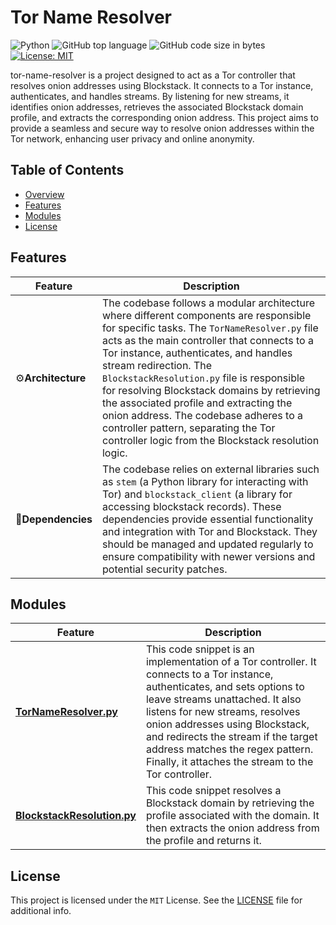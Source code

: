 # Tor Name Resolver

![Python](https://img.shields.io/badge/Python-3776AB.svg?style&logo=Python&logoColor=white) ![GitHub top language](https://img.shields.io/github/languages/top/dean-dalianis/Tor-name-resolver?style&color=5D6D7E) ![GitHub code size in bytes](https://img.shields.io/github/languages/code-size/dean-dalianis/Tor-name-resolver?style&color=5D6D7E) [![License: MIT](https://img.shields.io/badge/License-MIT-yellow.svg)](LICENSE)


tor-name-resolver is a project designed to act as a Tor controller that resolves onion addresses using Blockstack. It
connects to a Tor instance, authenticates, and handles streams. By listening for new streams, it identifies onion
addresses, retrieves the associated Blockstack domain profile, and extracts the corresponding onion address. This
project aims to provide a seamless and secure way to resolve onion addresses within the Tor network, enhancing user
privacy and online anonymity.

## Table of Contents

- [Overview](#overview)
- [Features](#features)
- [Modules](#modules)
- [License](#license)

## Features

| Feature          | Description                                                                                                                                                                                                                                                                                                                                                                                                                                                                                                                            |
|------------------|----------------------------------------------------------------------------------------------------------------------------------------------------------------------------------------------------------------------------------------------------------------------------------------------------------------------------------------------------------------------------------------------------------------------------------------------------------------------------------------------------------------------------------------|
| ⚙**Architecture** | The codebase follows a modular architecture where different components are responsible for specific tasks. The `TorNameResolver.py` file acts as the main controller that connects to a Tor instance, authenticates, and handles stream redirection. The `BlockstackResolution.py` file is responsible for resolving Blockstack domains by retrieving the associated profile and extracting the onion address. The codebase adheres to a controller pattern, separating the Tor controller logic from the Blockstack resolution logic. |
| 🔗**Dependencies** | The codebase relies on external libraries such as `stem` (a Python library for interacting with Tor) and `blockstack_client` (a library for accessing blockstack records). These dependencies provide essential functionality and integration with Tor and Blockstack. They should be managed and updated regularly to ensure compatibility with newer versions and potential security patches.                                                                                                                                        |

## Modules

| Feature                                                                                                                 | Description                                                                                                                                                                                                                                                                                                                                                          |
|-------------------------------------------------------------------------------------------------------------------------|----------------------------------------------------------------------------------------------------------------------------------------------------------------------------------------------------------------------------------------------------------------------------------------------------------------------------------------------------------------------|
| [**TorNameResolver.py**](src/TorNameResolver.py)           | This code snippet is an implementation of a Tor controller. It connects to a Tor instance, authenticates, and sets options to leave streams unattached. It also listens for new streams, resolves onion addresses using Blockstack, and redirects the stream if the target address matches the regex pattern. Finally, it attaches the stream to the Tor controller. |
| [**BlockstackResolution.py**](src/BlockstackResolution.py) | This code snippet resolves a Blockstack domain by retrieving the profile associated with the domain. It then extracts the onion address from the profile and returns it.                                                                                                                                                                                             |

## License

This project is licensed under the `MIT` License. See the [LICENSE](LICENSE)
file for additional info.
